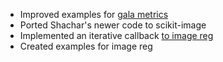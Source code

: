 
* Improved examples for [gala metrics](https://github.com/scikit-image/scikit-image/pull/3354)
* Ported Shachar's newer code to scikit-image
* Implemented an iterative callback [to image reg](https://github.com/jni/scikit-image/pull/4#issuecomment-422249755)
* Created examples for image reg
